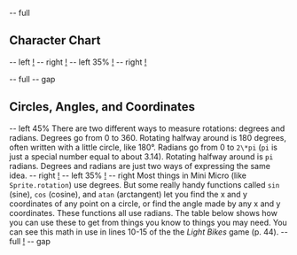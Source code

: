 -- full
## Character Chart
-- left
[!](p50-charTableLeft.png)
-- right
[!](p50-charTableRight.png)
-- left 35%
[!](p50-charTableKey.png)
-- right
[!](p50-listing1.png)

-- full
-- gap
## Circles, Angles, and Coordinates
-- left 45%
There are two different ways to measure rotations: degrees and radians.  Degrees go from 0 to 360.  Rotating halfway around is 180 degrees, often written with a little circle, like 180°.
Radians go from 0 to `2\*pi` (`pi` is just a special number equal to about 3.14).  Rotating halfway around is `pi` radians.  Degrees and radians are just two ways of expressing the same idea.
-- right
[!](p50-angleChart.png)
-- left 35%
[!](p50-trig.png)
-- right
Most things in Mini Micro (like `Sprite.rotation`) use degrees.  But some really handy functions called `sin` (sine), `cos` (cosine), and `atan` (arctangent) let you find the x and y coordinates of any point on a circle, or find the angle made by any x and y coordinates.  These functions all use radians.
The table below shows how you can use these to get from things you know to things you may need.  You can see this math in use in lines 10-15 of the the _Light Bikes_ game (p. 44).
-- full
[!](p50-conversionTable.png)
-- gap
